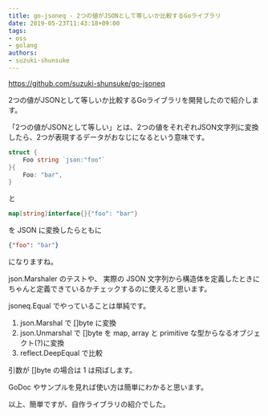 ```yaml
---
title: go-jsoneq - 2つの値がJSONとして等しいか比較するGoライブラリ
date: 2019-05-23T11:43:18+09:00
tags:
- oss
- golang
authors:
- suzuki-shunsuke
---
```


https://github.com/suzuki-shunsuke/go-jsoneq

2つの値がJSONとして等しいか比較するGoライブラリを開発したので紹介します。

「2つの値がJSONとして等しい」とは、2つの値をそれぞれJSON文字列に変換したら、2つが表現するデータがおなじになるという意味です。

```go
struct {
	Foo string `json:"foo"`
}{
	Foo: "bar",
}
```

と

```go
map[string]interface{}{"foo": "bar"}
```

を JSON に変換したらともに

```json
{"foo": "bar"}
```

になりますね。

json.Marshaler のテストや、
実際の JSON 文字列から構造体を定義したときにちゃんと定義できているかチェックするのに使えると思います。

jsoneq.Equal でやっていることは単純です。

1. json.Marshal で []byte に変換
2. json.Unmarshal で []byte を map, array と primitive な型からなるオブジェクト(?)に変換
3. reflect.DeepEqual で比較

引数が []byte の場合は 1 は飛ばします。

GoDoc やサンプルを見れば使い方は簡単にわかると思います。

以上、簡単ですが、自作ライブラリの紹介でした。

